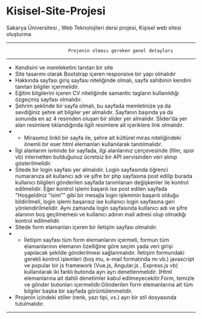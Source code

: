 # Kisisel-Site-Projesi
Sakarya Üniversitesi , Web Teknolojileri dersi projesi, Kişisel web sitesi oluşturma

----------------------------------------------------------------------------------------------------
                           Projenin olması gereken genel detayları
----------------------------------------------------------------------------------------------------
 * Kendisini ve memleketini tanıtan bir site
 * Site tasarımı olarak Bootstrap içeren responsive bir yapı olmalıdır
 * Hakkında sayfası giriş sayfası niteliğinde olmalı, sayfa sahibinin kendini tanıtan bilgiler içermelidir.
 * Eğitim bilgilerini içeren CV niteliğinde samantic tagların kullanıldığı özgeçmiş sayfası olmalıdır.
 * Şehrim şeklinde bir sayfa olmalı, bu sayfada memletinize ya da sevdiğiniz şehre ait bilgiler yer almalıdır. Sayfanın başında ya da sonunda en az 4 resimden oluşan bir slider yer almalıdır. Slider’da yer alan resimlere tıklandığında ilgili resimlere ait içeriklere link olmalıdır.
 * * Mirasımız linkli bir sayfa ile, şehre ait kültürel miras niteliğindeki önemli bir eser html elemanları kullanılarak tanıtılmalıdır.
 * İlgi alanlarım isminde bir sayfada, ilgi alanlarınız çerçevesinde (film, spor vb) internetten bulduğunuz ücretsiz bir API servisinden veri alınıp gösterilmelidir.
 * Sitede bir login sayfası yer almalıdır. Login sayfasında öğrenci numaranıza ait kullanıcı adı ve şifre bir php sayfasına post edilip burada kullanıcı bilgileri gönderilen sayfada tanımlanan değişkenler ile kontrol edilmelidir. Eğer kontrol işlemi başarılı ise post edilen sayfada "Hoşgeldiniz “isim”" gibi bir mesajla login işleminin başarılı olduğu bildirilmeli, login işlemi başarısız ise kullanıcı login sayfasına geri yönlendirilmelidir. Aynı zamanda login sayfasında kullanıcı adı ve şifre alanının boş geçilmemesi ve kullanıcı adının mail adresi olup olmadığı kontrol edilmelidir.
 * Sitede form elamanları içeren bir iletişim sayfası olmalıdır.
 * * İletişim sayfası tüm form elemanlarını içermeli, formun tüm elamanlarının elemanın özelliğine göre seçim yada veri girişi yapılacak şekilde gönderilmesi sağlanmalıdır. İletişim formundaki gerekli kontrol işlemleri (boş mu, e-mail formatında mı vb.) javascript ve popular bir js framework (Vue.js, Angular.js , Express.js vb) kullanılarak iki farklı butonda ayrı ayrı denetlenmelidir. (Html elemanlarına ait dahili denetimler kabul edilmeyecekitir.Form, temizle ve gönder butonları içermelidir.Gönderilen form elemanlarına ait tüm bilgiler başka bir sayfada görüntülenmelidir.
 * Projenin içindeki stiller (renk, yazı tipi, vs.) ayrı bir stil dosyasında tutulmalıdır.
 ----------------------------------------------------------------------------------------------------
